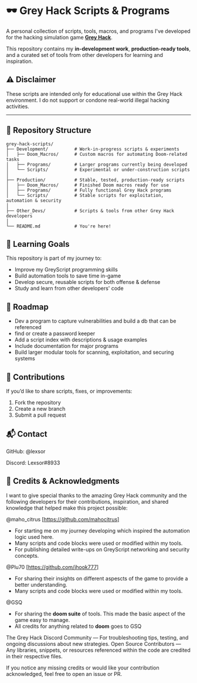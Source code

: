 # 🕶️ Grey Hack Scripts & Programs

A personal collection of scripts, tools, macros, and programs I've developed for the hacking simulation game **[Grey Hack](https://store.steampowered.com/app/605230/Grey_Hack/)**.

This repository contains my **in-development work**, **production-ready tools**, and a curated set of tools from other developers for learning and inspiration.

## ⚠️ Disclaimer

These scripts are intended only for educational use within the Grey Hack environment.
I do not support or condone real-world illegal hacking activities.

---

## 📂 Repository Structure

```plaintext
grey-hack-scripts/
├── Development/          # Work-in-progress scripts & experiments
│   ├── Doom_Macros/      # Custom macros for automating Doom-related tasks
│   ├── Programs/         # Larger programs currently being developed
│   └── Scripts/          # Experimental or under-construction scripts
│
├── Production/           # Stable, tested, production-ready scripts
│   ├── Doom_Macros/      # Finished Doom macros ready for use
│   ├── Programs/         # Fully functional Grey Hack programs
│   └── Scripts/          # Stable scripts for exploitation, automation & security
│
├── Other_Devs/           # Scripts & tools from other Grey Hack developers
│
└── README.md             # You're here!
```

## 🧠 Learning Goals

This repository is part of my journey to:

- Improve my GreyScript programming skills
- Build automation tools to save time in-game
- Develop secure, reusable scripts for both offense & defense
- Study and learn from other developers' code

## 📌 Roadmap

- Dev a program to capture vulnerabilities and build a db that can be referenced 
- find or create a password keeper
- Add a script index with descriptions & usage examples
- Include documentation for major programs
- Build larger modular tools for scanning, exploitation, and securing systems

## 🤝 Contributions

If you’d like to share scripts, fixes, or improvements:

1. Fork the repository
2. Create a new branch
3. Submit a pull request

## 📬 Contact

GitHub: @lexsor

Discord: Lexsor#8933

## 🙌 Credits & Acknowledgments

I want to give special thanks to the amazing Grey Hack community and the following developers for their contributions, inspiration, and shared knowledge that helped make this project possible:

@maho_citrus [https://github.com/mahocitrus]
 - For starting me on my journey developing which inspired the automation logic used here.
 - Many scripts and code blocks were used or modified within my tools.
 - For publishing detailed write-ups on GreyScript networking and security concepts.

@Plu70 [https://github.com/jhook777]
 - For sharing their insights on different aspescts of the game to provide a better understanding.
 - Many scripts and code blocks were used or modified within my tools.

@GSQ
 - For sharing the **doom suite** of tools. This made the basic aspect of the game easy to manage.
 - All credits for anything related to **doom** goes to GSQ

The Grey Hack Discord Community — For troubleshooting tips, testing, and ongoing discussions about new strategies.
Open Source Contributors — Any libraries, snippets, or resources referenced within the code are credited in their respective files.

If you notice any missing credits or would like your contribution acknowledged, feel free to open an issue or PR.